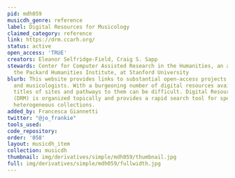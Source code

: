 ```yaml
---
pid: mdh059
musicdh_genre: reference
label: Digital Resources for Musicology
claimed_category: reference
link: https://drm.ccarh.org/
status: active
open_access: 'TRUE'
creators: Eleanor Selfridge-Field, Craig S. Sapp
stewards: Center for Computer Assisted Research in the Humanities, an affiliate of
  the Packard Humanities Institute, at Stanford University
blurb: This website provides links to substantial open-access projects of use to musicians
  and musicologists. With a burgeoning number of digital resources available, remembering
  titles of sites and pathways to them can be difficult. Digital Resources in Musicology
  (DRM) is organized topically and provides a rapid search tool for specialties within
  heterogeneous collections.
added_by: Francesca Giannetti
twitter: "@jo_frankie"
tools_used:
code_repository:
order: '058'
layout: musicdh_item
collection: musicdh
thumbnail: img/derivatives/simple/mdh059/thumbnail.jpg
full: img/derivatives/simple/mdh059/fullwidth.jpg
---
```

